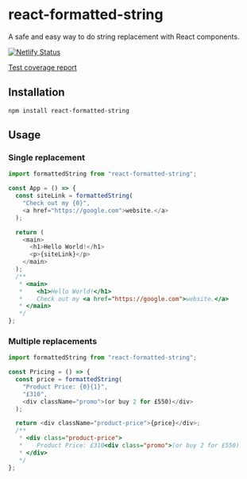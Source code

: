 # react-formatted-string

A safe and easy way to do string replacement with React components.

[![Netlify Status](https://api.netlify.com/api/v1/badges/306e7831-1a83-4973-b9ec-9bd22d26f7e6/deploy-status)](https://app.netlify.com/sites/agitated-kirch-d29104/deploys)

[Test coverage report](https://agitated-kirch-d29104.netlify.com/)

## Installation

    npm install react-formatted-string

## Usage

### Single replacement

```javascript
import formattedString from "react-formatted-string";

const App = () => {
  const siteLink = formattedString(
    "Check out my {0}",
    <a href="https://google.com">website.</a>
  );

  return (
    <main>
      <h1>Hello World!</h1>
      <p>{siteLink}</p>
    </main>
  );
  /**
   * <main>
   *    <h1>Hello World!</h1>
   *    Check out my <a href="https://google.com">website.</a>
   * </main>
   */
};
```

### Multiple replacements

```javascript
import formattedString from "react-formatted-string";

const Pricing = () => {
  const price = formattedString(
    "Product Price: {0}{1}",
    "£310",
    <div className="promo">(or buy 2 for £550)</div>
  );

  return <div className="product-price">{price}</div>;
  /**
   * <div class="product-price">
   *    Product Price: £310<div class="promo">(or buy 2 for £550)
   * </div>
   */
};
```
